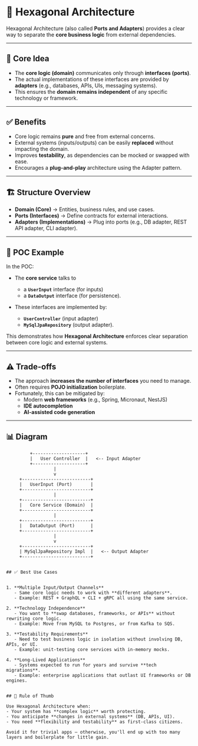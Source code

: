 # 🚀 Hexagonal Architecture

Hexagonal Architecture (also called **Ports and Adapters**) provides a clear way to separate the **core business logic** from external dependencies.

---

## 🧩 Core Idea

- The **core logic (domain)** communicates only through **interfaces (ports)**.
- The actual implementations of these interfaces are provided by **adapters** (e.g., databases, APIs, UIs, messaging systems).
- This ensures the **domain remains independent** of any specific technology or framework.

---

## ✅ Benefits

- Core logic remains **pure** and free from external concerns.
- External systems (inputs/outputs) can be easily **replaced** without impacting the domain.
- Improves **testability**, as dependencies can be mocked or swapped with ease.
- Encourages a **plug-and-play** architecture using the Adapter pattern.

---

## 🏗️ Structure Overview

- **Domain (Core)** → Entities, business rules, and use cases.
- **Ports (Interfaces)** → Define contracts for external interactions.
- **Adapters (Implementations)** → Plug into ports (e.g., DB adapter, REST API adapter, CLI adapter).

---

## 🔌 POC Example

In the POC:

- The **core service** talks to
    - a **`UserInput`** interface (for inputs)
    - a **`DataOutput`** interface (for persistence).

- These interfaces are implemented by:
    - **`UserController`** (input adapter)
    - **`MySqlJpaRepository`** (output adapter).

This demonstrates how **Hexagonal Architecture** enforces clear separation between core logic and external systems.

---

## ⚠️ Trade-offs

- The approach **increases the number of interfaces** you need to manage.
- Often requires **POJO initialization** boilerplate.
- Fortunately, this can be mitigated by:
    - Modern **web frameworks** (e.g., Spring, Micronaut, NestJS)
    - **IDE autocompletion**
    - **AI-assisted code generation**

---

## 📊 Diagram

```text
         +--------------------+
         |   User Controller  |   <-- Input Adapter
         +--------------------+
                  |
                  v
     +--------------------------+
     |   UserInput (Port)       |
     +--------------------------+
                  |
     +--------------------------+
     |   Core Service (Domain)  |
     +--------------------------+
                  |
     +--------------------------+
     |   DataOutput (Port)      |
     +--------------------------+
                  |
                  v
     +--------------------------+
     | MySqlJpaRepository Impl  |   <-- Output Adapter
     +--------------------------+


## ✅ Best Use Cases


1. **Multiple Input/Output Channels**  
   - Same core logic needs to work with **different adapters**.  
   - Example: REST + GraphQL + CLI + gRPC all using the same service.  

2. **Technology Independence**  
   - You want to **swap databases, frameworks, or APIs** without rewriting core logic.  
   - Example: Move from MySQL to Postgres, or from Kafka to SQS.  

3. **Testability Requirements**  
   - Need to test business logic in isolation without involving DB, APIs, or UI.  
   - Example: unit-testing core services with in-memory mocks.  

4. **Long-Lived Applications**  
   - Systems expected to run for years and survive **tech migrations**.  
   - Example: enterprise applications that outlast UI frameworks or DB engines.  


## 🎯 Rule of Thumb

Use Hexagonal Architecture when:  
- Your system has **complex logic** worth protecting.  
- You anticipate **changes in external systems** (DB, APIs, UI).  
- You need **flexibility and testability** as first-class citizens.  

Avoid it for trivial apps — otherwise, you'll end up with too many layers and boilerplate for little gain.  